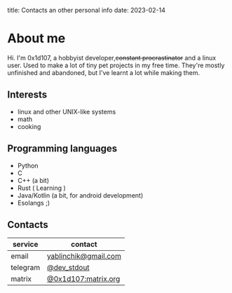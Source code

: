 title: Contacts an other personal info
date: 2023-02-14

# About me
Hi. I'm 0x1d107, a hobbyist developer,~~constant procrastinator~~ and a linux user. Used to make a lot of tiny pet projects in
my free time. They're mostly unfinished and abandoned, but I've learnt a lot while making
them. 

## Interests
- linux and other UNIX-like systems
- math
- cooking

## Programming languages
- Python
- C
- C++ (a bit)
- Rust ( Learning )
- Java/Kotlin (a bit, for android development)
- Esolangs ;) 

## Contacts
|service | contact                                                       |
|--------|---------------------------------------------------------------|
|  email | yablinchik@gmail.com                                          |
|telegram| [@dev_stdout](https://t.me/dev_stdout)                        |
|matrix  | [@0x1d107:matrix.org](https://matrix.to/#/@0x1d107:matrix.org)|
